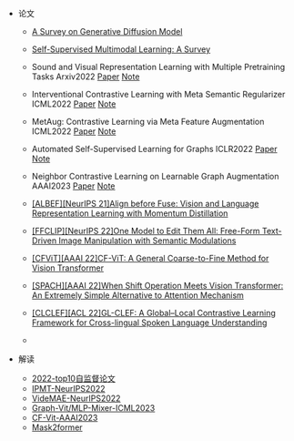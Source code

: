 - 论文
  - [A Survey on Generative Diffusion Model](https://arxiv.org/abs/2209.02646)
  - [Self-Supervised Multimodal Learning: A Survey](https://arxiv.org/abs/2304.01008)
    
    

  - Sound and Visual Representation Learning with Multiple Pretraining Tasks Arxiv2022 [Paper](https://arxiv.org/abs/2201.01046) [Note](https://juejin.cn/post/7080724955414921247)

  - Interventional Contrastive Learning with Meta Semantic Regularizer ICML2022 [Paper](https://arxiv.org/abs/2206.14702) [Note](https://juejin.cn/post/7183909795198402619)

  - MetAug: Contrastive Learning via Meta Feature Augmentation ICML2022 [Paper](https://arxiv.org/abs/2203.05119) [Note](https://juejin.cn/post/7182797568681148477)

  - Automated Self-Supervised Learning for Graphs ICLR2022 [Paper](https://arxiv.org/abs/2106.05470) [Note](https://juejin.cn/post/7081164839837499399)

  - Neighbor Contrastive Learning on Learnable Graph Augmentation AAAI2023 [Paper](https://arxiv.org/abs/2301.01404) [Note](https://juejin.cn/post/7222174980531191845)
  - [[ALBEF][NeurIPS 21]Align before Fuse: Vision and Language Representation Learning with Momentum Distillation](https://arxiv.org/abs/2107.07651)
  - [[FFCLIP][NeurIPS 22]One Model to Edit Them All: Free-Form Text-Driven Image Manipulation with Semantic Modulations](https://arxiv.org/abs/2210.07883)
  - [[CFViT][AAAI 22]CF-ViT: A General Coarse-to-Fine Method for Vision Transformer](https://arxiv.org/abs/2203.03821)
  - [[SPACH][AAAI 22]When Shift Operation Meets Vision Transformer: An Extremely Simple Alternative to Attention Mechanism](https://arxiv.org/abs/2201.10801)
  - [[CLCLEF][ACL 22]GL-CLEF: A Global–Local Contrastive Learning Framework for Cross-lingual Spoken Language Understanding](https://arxiv.org/abs/2204.08325)
  - 

    
- 解读
  - [2022-top10自监督论文](https://mp.weixin.qq.com/s/AQIWt4deRGnRw3E6msRrig)
  - [IPMT-NeurIPS2022](https://mp.weixin.qq.com/s/y9jKTWi6NTNe_-IhaxE6Mg)
  - [VideMAE-NeurIPS2022](https://mp.weixin.qq.com/s/vrRrOFWHYWbjvFDvt5Bu7w)
  - [Graph-Vit/MLP-Mixer-ICML2023](https://mp.weixin.qq.com/s/3NmnJ6Cmw834Wz55HenFfw)
  - [CF-Vit-AAAI2023](https://mp.weixin.qq.com/s/J_wDSANS2DselnIUM5kR7w)
  - [Mask2former](https://mp.weixin.qq.com/s/apb_oXHoymAmGZCRXU6MQQ)
